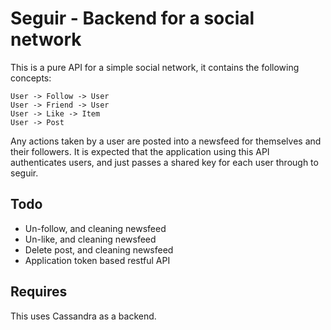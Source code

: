 # Seguir - Backend for a social network

This is a pure API for a simple social network, it contains the following concepts:

```
User -> Follow -> User
User -> Friend -> User
User -> Like -> Item
User -> Post
```

Any actions taken by a user are posted into a newsfeed for themselves and their followers.  It is expected that the application using this API authenticates users, and just passes a shared key for each user through to seguir.

## Todo

* Un-follow, and cleaning newsfeed
* Un-like, and cleaning newsfeed
* Delete post, and cleaning newsfeed
* Application token based restful API

## Requires

This uses Cassandra as a backend.
